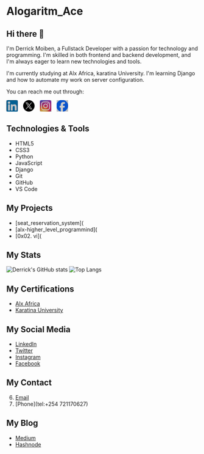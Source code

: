 
# Alogaritm_Ace

## Hi there 👋

I'm Derrick Moiben, a Fullstack Developer with a passion for technology and programming. I'm skilled in both frontend and backend development, and I'm always eager to learn new technologies and tools.

I'm currently studying at Alx Africa, karatina University. I'm learning Django and how to automate my work on server configuration.

You can reach me out through:

<a href="https://www.linkedin.com/in/derrick-moiben"><img src="/styles/Screenshot-194.png" width="30" height="30" style="margin-right: 10px;" alt="LinkedIn" title="LinkedIn"></a>
<a href="https://twitter.com/DerrickMoio"><img src="/styles/twitter_5969020.png" width="30" height="30" style="margin-right: 10px;" alt="Twitter" title="Twitter"></a>
<a href="https://instagram.com/k.i.m_kimtai"><img src="/styles/Screenshot-193.png" width="30" height="30" style="margin-right: 10px;" alt="Instagram" title="Instagram"></a>
<a href="https://www.facebook.com/derrick.moiben"><img src="/styles/Screenshot-195.png" width="30" height="30" style="margin-right: 10px;" alt="Facebook" title="Facebook"></a>

## Technologies & Tools

- HTML5
- CSS3
- Python
- JavaScript
- Django
- Git
- GitHub
- VS Code

## My Projects

- [seat_reservation_system](
- [alx-higher_level_programmind](
- [0x02. vi](

## My Stats

![Derrick's GitHub stats](https://github-readme-stats.vercel.app/api?username=derrickkimtai&show_icons=true&theme=radical)
![Top Langs](https://github-readme-stats.vercel.app/api/top-langs/?username=derrickkimtai&layout=compact)

## My Certifications

- [Alx Africa](https://www.alxafrica.com/)
- [Karatina University](https://www.karu.ac.ke/)

## My Social Media

- [LinkedIn](https://www.linkedin.com/in/derrick-moiben)
- [Twitter](https://twitter.com/DerrickMoio)
- [Instagram](https://instagram.com/k.i.m_kimtai)
- [Facebook](https://www.facebook.com/derrick.moiben)

## My Contact
6. [Email](mailto:derrickmoio92@gmail.com)
7. [Phone](tel:+254 721170627)

## My Blog

- [Medium](https://derrickmoiben.medium.com/)
- [Hashnode](https://derrickmoiben.hashnode.dev/)






    